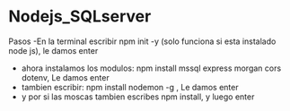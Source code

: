# Nodejs_SQLserver
Pasos
-En la terminal escribir npm init -y (solo funciona si esta instalado node js), le damos enter
- ahora instalamos los modulos: npm install mssql express morgan cors dotenv, Le damos enter
- tambien escribir: npm install  nodemon -g , Le damos enter
- y por si las moscas tambien escribes npm install, y luego enter
